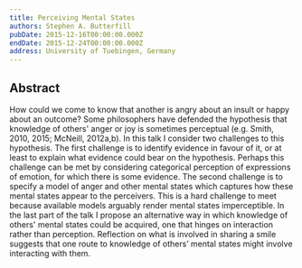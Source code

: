 ```yaml
---
title: Perceiving Mental States
authors: Stephen A. Butterfill
pubDate: 2015-12-16T00:00:00.000Z
endDate: 2015-12-24T00:00:00.000Z
address: University of Tuebingen, Germany
---
```


## Abstract

How could we come to know that another is angry about an insult or happy about an outcome?  Some philosophers have defended the hypothesis that knowledge of others' anger or joy is sometimes perceptual (e.g. Smith, 2010, 2015; McNeill, 2012a,b).  In this talk I consider two challenges to this hypothesis.  The first challenge is to identify evidence in favour of it, or at least to explain what evidence could bear on the hypothesis.  Perhaps this challenge can be met by considering categorical perception of expressions of emotion, for which there is some evidence. The second challenge is to specify a model of anger and other mental states which captures how these mental states appear to the perceivers.  This is a hard challenge to meet because available models arguably render mental states imperceptible.  In the last part of the talk I propose an alternative way in which knowledge of others' mental states could be acquired, one that hinges on interaction rather than perception.  Reflection on what is involved in sharing a smile suggests that one route to knowledge of others’ mental states might involve interacting with them.

